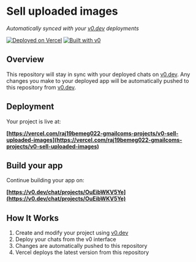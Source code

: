 # Sell uploaded images

*Automatically synced with your [v0.dev](https://v0.dev) deployments*

[![Deployed on Vercel](https://img.shields.io/badge/Deployed%20on-Vercel-black?style=for-the-badge&logo=vercel)](https://vercel.com/raj19bemeg022-gmailcoms-projects/v0-sell-uploaded-images)
[![Built with v0](https://img.shields.io/badge/Built%20with-v0.dev-black?style=for-the-badge)](https://v0.dev/chat/projects/OuEibWKV5Ye)

## Overview

This repository will stay in sync with your deployed chats on [v0.dev](https://v0.dev).
Any changes you make to your deployed app will be automatically pushed to this repository from [v0.dev](https://v0.dev).

## Deployment

Your project is live at:

**[https://vercel.com/raj19bemeg022-gmailcoms-projects/v0-sell-uploaded-images](https://vercel.com/raj19bemeg022-gmailcoms-projects/v0-sell-uploaded-images)**

## Build your app

Continue building your app on:

**[https://v0.dev/chat/projects/OuEibWKV5Ye](https://v0.dev/chat/projects/OuEibWKV5Ye)**

## How It Works

1. Create and modify your project using [v0.dev](https://v0.dev)
2. Deploy your chats from the v0 interface
3. Changes are automatically pushed to this repository
4. Vercel deploys the latest version from this repository
